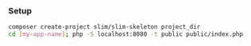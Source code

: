 ### Setup
```sh
composer create-project slim/slim-skeleton project_dir
cd [my-app-name]; php -S localhost:8080 -t public public/index.php
```


